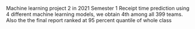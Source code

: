 Machine learning project 2 in 2021 Semester 1
Receipt time prediction using 4 different machine learning models,
we obtain 4th among all 399 teams. Also the the final report ranked at 95 percent quantile of whole class
